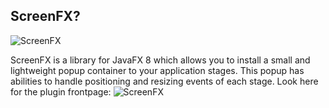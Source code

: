 
## ScreenFX?

![ScreenFX](http://image-upload.de/image/NEe4sB/6eae86a6d4.png)

ScreenFX is a library for JavaFX 8 which allows you to install a small and lightweight popup container to your application stages. This popup has abilities to handle positioning and resizing events of each stage.  Look here for the plugin frontpage: ![ScreenFX](http://vmario89.github.io/ScreenFX/)
